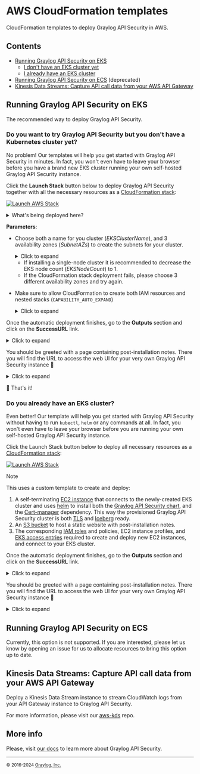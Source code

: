 # AWS CloudFormation templates

CloudFormation templates to deploy Graylog API Security in AWS.

## Contents

- [Running Graylog API Security on EKS](#running-graylog-api-security-on-eks)
  - [I don't have an EKS cluster yet](#do-you-want-to-try-graylog-api-security-but-you-dont-have-a-kubernetes-cluster-yet)
  - [I already have an EKS cluster](#do-you-already-have-an-eks-cluster)
- [Running Graylog API Security on ECS](#running-graylog-api-security-on-ecs) (deprecated)
- [Kinesis Data Streams: Capture API call data from your AWS API Gateway](#kinesis-data-streams-capture-api-call-data-from-your-aws-api-gateway)

## Running Graylog API Security on EKS

The recommended way to deploy Graylog API Security.

### Do you want to try Graylog API Security but you don't have a Kubernetes cluster yet?

No problem! Our templates will help you get started with Graylog API Security in minutes. In fact, you won't even have to leave your browser before you have a brand new EKS cluster running your own self-hosted Graylog API Security instance.

Click the **Launch Stack** button below to deploy Graylog API Security together with all the necessary resources as a [CloudFormation stack](https://docs.aws.amazon.com/AWSCloudFormation/latest/UserGuide/stacks.html):

[![Launch AWS Stack](https://s3.amazonaws.com/cloudformation-examples/cloudformation-launch-stack.png)](https://console.aws.amazon.com/cloudformation/home#/stacks/create/review?stackName=eks-graylog-api-security&templateURL=https%3A%2F%2Fapisec-cf-templates.s3.us-east-1.amazonaws.com%2Feks%2Feks-all.json)

  <details>
    <summary>What's being deployed here?</summary>
    <table border="0">
      <tr>
        <th>
          <p>📝 This stack uses a custom template to create and deploy:</p>
        </th>
        <td>
          <ol>
            <li>An <a href="https://docs.aws.amazon.com/eks/latest/userguide/what-is-eks.html">Elastic Kubernetes Service instance</a>, with an EC2-based <a href="https://docs.aws.amazon.com/eks/latest/userguide/managed-node-groups.html">managed node group</a>, as well as the `VPC CNI`, `CoreDNS`, and `EBS CSI` <a href="https://docs.aws.amazon.com/eks/latest/userguide/eks-add-ons.html#workloads-add-ons-available-eks">EKS addons</a> required to enable internal networking and persistent volume provisioning, respectively.</li>
            <li>A number of network resources, including a new <a href="https://docs.aws.amazon.com/vpc/latest/userguide/what-is-amazon-vpc.html">VPC</a> with 3 <a href="https://docs.aws.amazon.com/vpc/latest/userguide/configure-subnets.html">subnets</a>, and an <a href="https://docs.aws.amazon.com/vpc/latest/userguide/VPC_Internet_Gateway.html">internet gateway</a> to provide the EKS Cluster with internet access.</li>
            <li>
              A <a href="https://docs.aws.amazon.com/AWSCloudFormation/latest/UserGuide/using-cfn-nested-stacks.html">nested CloudFormation stack</a> that, in turn, creates and deploys:
              <ul>
                <li>A self-terminating <a href="https://docs.aws.amazon.com/AWSEC2/latest/UserGuide/concepts.html">EC2 instance</a> that connects to the newly-created EKS cluster and uses <a href="https://resurface.io/docs#using-helm">helm</a> to install both the <a href="https://artifacthub.io/packages/helm/resurfaceio/resurface">Graylog API Security chart</a>, and the <a href="https://artifacthub.io/packages/helm/cert-manager/cert-manager/">Cert-manager</a> dependency. This way the provisioned Graylog API Security cluster is both <a href="https://resurface.io/docs#enabling-tls">TLS</a> and <a href="https://resurface.io/docs#enabling-iceberg-storage">Iceberg</a> ready.</li>
                <li>An <a href="https://docs.aws.amazon.com/AmazonS3/latest/userguide/Welcome.html#CoreConcepts">S3 bucket</a> to host a static website with post-installation notes</li>
              </ul>
            </li>
            <li>The corresponding <a href="https://docs.aws.amazon.com/IAM/latest/UserGuide/id_roles.html">IAM roles</a> and policies, EC2 instance profiles, and <a href="https://docs.aws.amazon.com/eks/latest/userguide/access-entries.html">EKS access entries</a> required to create, deploy and connect to EKS clusters, node groups, and EC2 instances.</li>
          </ol>
        </td>
        <td>
          <img width="800" alt="cd-parameters" src="https://github.com/resurfaceio/templates/assets/7117255/2676495b-964d-4760-8a10-9946c11a7ae4">
        </td>
      </tr>
    </table>
  </details>


**Parameters**:

- Choose both a name for you cluster (*EKSClusterName*), and 3 availability zones (*SubnetAZs*) to create the subnets for your cluster.

  <details>
    <summary>Click to expand</summary>
    <img width="600" alt="cd-parameters" src="https://github.com/resurfaceio/templates/assets/7117255/e16fb3b9-e177-4802-8c13-d7d0c6d0a3b5">
  </details>

    - If installing a single-node cluster it is recommended to decrease the EKS node count (*EKSNodeCount*) to 1.
    - If the CloudFormation stack deployment fails, please choose 3 different availability zones and try again.
  

- Make sure to allow CloudFormation to create both IAM resources and nested stacks (`CAPABILITY_AUTO_EXPAND`)

  <details>
    <summary>Click to expand</summary>
    <img width="1379" alt="image" src="https://github.com/resurfaceio/templates/assets/7117255/46ea7bcb-76b4-40db-a21c-01098ec2c666">
  </details>

Once the automatic deployment finishes, go to the **Outputs** section and click on the **SuccessURL** link.

<details>
  <summary>Click to expand</summary>
  <img width="1482" alt="outputs" src="https://github.com/resurfaceio/templates/assets/7117255/30890bf9-c09c-4924-a10a-6d87bc1cf02c">
</details>

You should be greeted with a page containing post-installation notes. There you will find the URL to access the web UI for your very own Graylog API Security instance 🚀

<details>
  <summary>Click to expand</summary>
  <img width="1482" alt="outputs" src="https://github.com/resurfaceio/templates/assets/7117255/85aa99d1-2e3a-4858-8a3a-a743364a4e3c">
</details>


🏁 That's it!

### Do you already have an EKS cluster?

Even better! Our template will help you get started with Graylog API Security without having to run `kubectl`, `helm` or any commands at all. In fact, you won't even have to leave your browser before you are running your own self-hosted Graylog API Security instance.

Click the Launch Stack button below to deploy all necessary resources as a [CloudFormation stack](https://docs.aws.amazon.com/AWSCloudFormation/latest/UserGuide/stacks.html):

[![Launch AWS Stack](https://s3.amazonaws.com/cloudformation-examples/cloudformation-launch-stack.png)](https://console.aws.amazon.com/cloudformation/home#/stacks/create/review?stackName=eks-graylog-api-security&templateURL=https%3A%2F%2Fapisec-cf-templates.s3.us-east-1.amazonaws.com%2Feks%2Fnested%2Fec2-chart-installer.json)

> [!NOTE]
> This uses a custom template to create and deploy:
> 1. A self-terminating [EC2 instance](https://docs.aws.amazon.com/AWSEC2/latest/UserGuide/concepts.html) that connects to the newly-created EKS cluster and uses [helm](https://resurface.io/docs#using-helm) to install both the [Graylog API Security chart](https://artifacthub.io/packages/helm/resurfaceio/resurface), and the [Cert-manager](https://artifacthub.io/packages/helm/cert-manager/cert-manager/) dependency. This way the provisioned Graylog API Security cluster is both [TLS](https://resurface.io/docs#enabling-tls) and [Iceberg](https://resurface.io/docs#enabling-iceberg-storage) ready.
> 2. An [S3 bucket](https://docs.aws.amazon.com/AmazonS3/latest/userguide/Welcome.html#CoreConcepts) to host a static website with post-installation notes.
> 3. The corresponding [IAM roles](https://docs.aws.amazon.com/IAM/latest/UserGuide/id_roles.html) and policies, EC2 instance profiles, and [EKS access entries](https://docs.aws.amazon.com/eks/latest/userguide/access-entries.html) required to create and deploy new EC2 instances, and connect to your EKS cluster.

Once the automatic deployment finishes, go to the **Outputs** section and click on the **SuccessURL** link.

<details>
  <summary>Click to expand</summary>
  <img width="1482" alt="outputs" src="">
</details>

You should be greeted with a page containing post-installation notes. There you will find the URL to access the web UI for your very own Graylog API Security instance 🚀

<details>
  <summary>Click to expand</summary>
    <img width="1482" alt="outputs" src="https://github.com/resurfaceio/templates/assets/7117255/85aa99d1-2e3a-4858-8a3a-a743364a4e3c">
</details>

## Running Graylog API Security on ECS

Currently, this option is not supported. If you are interested, please let us know by opening an issue for us to allocate resources to bring this option up to date.

## Kinesis Data Streams: Capture API call data from your AWS API Gateway

Deploy a Kinesis Data Stream instance to stream CloudWatch logs from your API Gateway instance to Graylog API Security.

For more information, please visit our [aws-kds](https://github.com/resurfaceio/aws-kds) repo.

## More info
Please, visit [our docs](https://resurface.io/docs) to learn more about Graylog API Security.


---
<small>&copy; 2016-2024 <a href="https://resurface.io">Graylog, Inc.</a></small>
